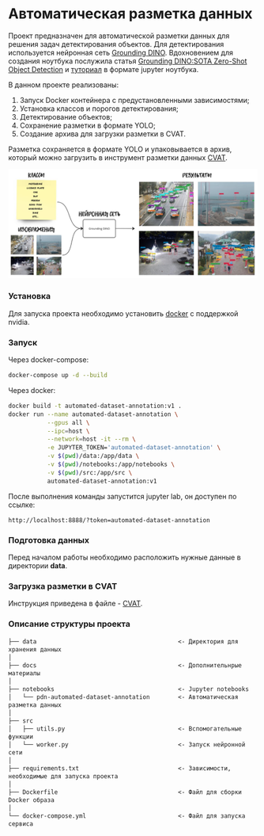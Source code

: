 # Автоматическая разметка данных

Проект предназначен для автоматической разметки данных для решения задач детектирования объектов. 
Для детектирования используется нейронная сеть [Grounding DINO](https://arxiv.org/pdf/2303.05499.pdf?ref=blog.roboflow.com). Вдохновением для создания ноутбука послужила статья [Grounding DINO:SOTA Zero-Shot Object Detection](https://blog.roboflow.com/grounding-dino-zero-shot-object-detection/) и [туториал](https://github.com/roboflow/notebooks/blob/main/notebooks/zero-shot-object-detection-with-grounding-dino.ipynb?ref=blog.roboflow.com) в формате jupyter ноутбука.

В данном проекте реализованы:
1. Запуск Docker контейнера с предустановленными зависимостями; 
2. Установка классов и порогов детектирования;
3. Детектирование объектов;
4. Сохранение разметки в формате YOLO;
5. Создание архива для загрузки разметки в CVAT.

Разметка сохраняется в формате YOLO и упаковывается в архив, который можно загрузить в инструмент разметки данных [CVAT](https://www.cvat.ai/).

![automated-dataset-annotation.jpg](docs%2Fautomated-dataset-annotation.jpg)

### Установка
Для запуска проекта необходимо установить [docker](https://docs.nvidia.com/datacenter/cloud-native/container-toolkit/install-guide.html#docker) с поддержкой nvidia.

### Запуск
Через docker-compose:
``` bash
docker-compose up -d --build
```

Через docker:
``` bash
docker build -t automated-dataset-annotation:v1 .
docker run --name automated-dataset-annotation \
           --gpus all \
           --ipc=host \
           --network=host -it --rm \
           -e JUPYTER_TOKEN='automated-dataset-annotation' \
           -v $(pwd)/data:/app/data \
           -v $(pwd)/notebooks:/app/notebooks \
           -v $(pwd)/src:/app/src \
           automated-dataset-annotation:v1
```

После выполнения команды запустится jupyter lab, он доступен по ссылке:
``` 
http://localhost:8888/?token=automated-dataset-annotation
```

### Подготовка данных
Перед началом работы необходимо расположить нужные данные в директории **data**.

### Загрузка разметки в CVAT
Инструкция приведена в файле - [CVAT](docs%2FCVAT.md).

### Описание структуры проекта
```
├── data                                        <- Директория для хранения данных
│
├── docs                                        <- Дополнительнрые материалы
│
├── notebooks                                   <- Jupyter notebooks
│   └── pdn-automated-dataset-annotation        <- Автоматическая разметка данных
│
├── src
│   ├── utils.py                                <- Вспомогательные функции
│   └── worker.py                               <- Запуск нейронной сети
│
├── requirements.txt                            <- Зависимости, необходимые для запуска проекта
│
├── Dockerfile                                  <- Файл для сборки Docker образа
│
└── docker-compose.yml                          <- Файл для запуска сервиса
```
